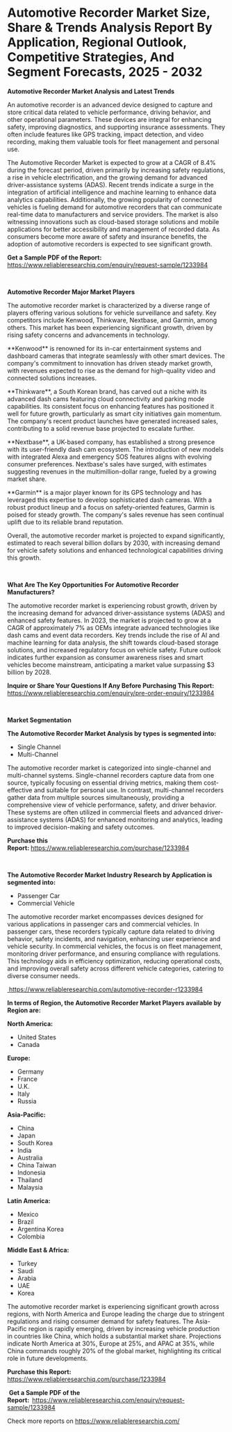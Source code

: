 <p><h1>Automotive Recorder Market Size, Share & Trends Analysis Report By Application, Regional Outlook, Competitive Strategies, And Segment Forecasts, 2025 - 2032</h1></p><p><strong>Automotive Recorder Market Analysis and Latest Trends</strong></p>
<p><p>An automotive recorder is an advanced device designed to capture and store critical data related to vehicle performance, driving behavior, and other operational parameters. These devices are integral for enhancing safety, improving diagnostics, and supporting insurance assessments. They often include features like GPS tracking, impact detection, and video recording, making them valuable tools for fleet management and personal use.</p><p>The Automotive Recorder Market is expected to grow at a CAGR of 8.4% during the forecast period, driven primarily by increasing safety regulations, a rise in vehicle electrification, and the growing demand for advanced driver-assistance systems (ADAS). Recent trends indicate a surge in the integration of artificial intelligence and machine learning to enhance data analytics capabilities. Additionally, the growing popularity of connected vehicles is fueling demand for automotive recorders that can communicate real-time data to manufacturers and service providers. The market is also witnessing innovations such as cloud-based storage solutions and mobile applications for better accessibility and management of recorded data. As consumers become more aware of safety and insurance benefits, the adoption of automotive recorders is expected to see significant growth.</p></p>
<p><strong>Get a Sample PDF of the Report:&nbsp;</strong> <a href="https://www.reliableresearchiq.com/enquiry/request-sample/1233984?utm_campaign=2299&utm_medium=2&utm_source=Github&utm_content=ia&utm_term=31032025&utm_id=automotive-recorder">https://www.reliableresearchiq.com/enquiry/request-sample/1233984</a></p>
<p>&nbsp;</p>
<p><strong>Automotive Recorder Major Market Players</strong></p>
<p><p>The automotive recorder market is characterized by a diverse range of players offering various solutions for vehicle surveillance and safety. Key competitors include Kenwood, Thinkware, Nextbase, and Garmin, among others. This market has been experiencing significant growth, driven by rising safety concerns and advancements in technology.</p><p>**Kenwood** is renowned for its in-car entertainment systems and dashboard cameras that integrate seamlessly with other smart devices. The company's commitment to innovation has driven steady market growth, with revenues expected to rise as the demand for high-quality video and connected solutions increases.</p><p>**Thinkware**, a South Korean brand, has carved out a niche with its advanced dash cams featuring cloud connectivity and parking mode capabilities. Its consistent focus on enhancing features has positioned it well for future growth, particularly as smart city initiatives gain momentum. The company's recent product launches have generated increased sales, contributing to a solid revenue base projected to escalate further.</p><p>**Nextbase**, a UK-based company, has established a strong presence with its user-friendly dash cam ecosystem. The introduction of new models with integrated Alexa and emergency SOS features aligns with evolving consumer preferences. Nextbase's sales have surged, with estimates suggesting revenues in the multimillion-dollar range, fueled by a growing market share.</p><p>**Garmin** is a major player known for its GPS technology and has leveraged this expertise to develop sophisticated dash cameras. With a robust product lineup and a focus on safety-oriented features, Garmin is poised for steady growth. The company's sales revenue has seen continual uplift due to its reliable brand reputation.</p><p>Overall, the automotive recorder market is projected to expand significantly, estimated to reach several billion dollars by 2030, with increasing demand for vehicle safety solutions and enhanced technological capabilities driving this growth.</p></p>
<p>&nbsp;</p>
<p><strong>What Are The Key Opportunities For Automotive Recorder Manufacturers?</strong></p>
<p><p>The automotive recorder market is experiencing robust growth, driven by the increasing demand for advanced driver-assistance systems (ADAS) and enhanced safety features. In 2023, the market is projected to grow at a CAGR of approximately 7% as OEMs integrate advanced technologies like dash cams and event data recorders. Key trends include the rise of AI and machine learning for data analysis, the shift towards cloud-based storage solutions, and increased regulatory focus on vehicle safety. Future outlook indicates further expansion as consumer awareness rises and smart vehicles become mainstream, anticipating a market value surpassing $3 billion by 2028.</p></p>
<p><strong>Inquire or Share Your Questions If Any Before Purchasing This Report:</strong> <a href="https://www.reliableresearchiq.com/enquiry/pre-order-enquiry/1233984?utm_campaign=2299&utm_medium=2&utm_source=Github&utm_content=ia&utm_term=31032025&utm_id=automotive-recorder">https://www.reliableresearchiq.com/enquiry/pre-order-enquiry/1233984</a></p>
<p>&nbsp;</p>
<p><strong>Market Segmentation</strong></p>
<p><strong>The Automotive Recorder Market Analysis by types is segmented into:</strong></p>
<p><ul><li>Single Channel</li><li>Multi-Channel</li></ul></p>
<p><p>The automotive recorder market is categorized into single-channel and multi-channel systems. Single-channel recorders capture data from one source, typically focusing on essential driving metrics, making them cost-effective and suitable for personal use. In contrast, multi-channel recorders gather data from multiple sources simultaneously, providing a comprehensive view of vehicle performance, safety, and driver behavior. These systems are often utilized in commercial fleets and advanced driver-assistance systems (ADAS) for enhanced monitoring and analytics, leading to improved decision-making and safety outcomes.</p></p>
<p><strong>Purchase this Report:&nbsp;</strong><a href="https://www.reliableresearchiq.com/purchase/1233984?utm_campaign=2299&utm_medium=2&utm_source=Github&utm_content=ia&utm_term=31032025&utm_id=automotive-recorder">https://www.reliableresearchiq.com/purchase/1233984</a></p>
<p>&nbsp;</p>
<p><strong>The Automotive Recorder Market Industry Research by Application is segmented into:</strong></p>
<p><ul><li>Passenger Car</li><li>Commercial Vehicle</li></ul></p>
<p><p>The automotive recorder market encompasses devices designed for various applications in passenger cars and commercial vehicles. In passenger cars, these recorders typically capture data related to driving behavior, safety incidents, and navigation, enhancing user experience and vehicle security. In commercial vehicles, the focus is on fleet management, monitoring driver performance, and ensuring compliance with regulations. This technology aids in efficiency optimization, reducing operational costs, and improving overall safety across different vehicle categories, catering to diverse consumer needs.</p></p>
<p><a href="https://www.reliableresearchiq.com/automotive-recorder-r1233984?utm_campaign=2299&utm_medium=2&utm_source=Github&utm_content=ia&utm_term=31032025&utm_id=automotive-recorder">&nbsp;https://www.reliableresearchiq.com/automotive-recorder-r1233984</a></p>
<p><strong>In terms of Region, the Automotive Recorder Market Players available by Region are:</strong></p>
<p>
    <p> <strong> North America: </strong>
        <ul>
            <li>United States</li>
            <li>Canada</li>
        </ul>
        </p> 
    <p> <strong> Europe: </strong>
        <ul>
            <li>Germany</li>
            <li>France</li>
            <li>U.K.</li>
            <li>Italy</li>
            <li>Russia</li>
        </ul>
        </p> 
    <p> <strong> Asia-Pacific: </strong>
        <ul>
            <li>China</li>
            <li>Japan</li>
            <li>South Korea</li>
            <li>India</li>
            <li>Australia</li>
            <li>China Taiwan</li>
            <li>Indonesia</li>
            <li>Thailand</li>
            <li>Malaysia</li>
        </ul>
        </p> 
    <p> <strong> Latin America: </strong>
        <ul>
            <li>Mexico</li>
            <li>Brazil</li>
            <li>Argentina Korea</li>
            <li>Colombia</li>
        </ul>
        </p> 
    <p> <strong> Middle East & Africa: </strong>
        <ul>
            <li>Turkey</li>
            <li>Saudi</li>
            <li>Arabia</li>
            <li>UAE</li>
            <li>Korea</li>
        </ul>
    </p>
    </p>
<p><p>The automotive recorder market is experiencing significant growth across regions, with North America and Europe leading the charge due to stringent regulations and rising consumer demand for safety features. The Asia-Pacific region is rapidly emerging, driven by increasing vehicle production in countries like China, which holds a substantial market share. Projections indicate North America at 30%, Europe at 25%, and APAC at 35%, while China commands roughly 20% of the global market, highlighting its critical role in future developments.</p></p>
<p><strong>Purchase this Report: </strong><a href="https://www.reliableresearchiq.com/purchase/1233984?utm_campaign=2299&utm_medium=2&utm_source=Github&utm_content=ia&utm_term=31032025&utm_id=automotive-recorder">https://www.reliableresearchiq.com/purchase/1233984</a></p>
<p>&nbsp;<strong>Get a Sample PDF of the Report:&nbsp;&nbsp;</strong><a href="https://www.reliableresearchiq.com/enquiry/request-sample/1233984?utm_campaign=2299&utm_medium=2&utm_source=Github&utm_content=ia&utm_term=31032025&utm_id=automotive-recorder">https://www.reliableresearchiq.com/enquiry/request-sample/1233984</a></p>
<p><strong></strong></p>
<p>Check more reports on <a href="https://www.reliableresearchiq.com/?utm_campaign=2299&utm_medium=2&utm_source=Github&utm_content=ia&utm_term=31032025&utm_id=automotive-recorder">https://www.reliableresearchiq.com/</a></p>